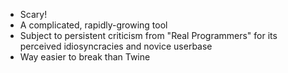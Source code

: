 * Scary!
* A complicated, rapidly-growing tool
* Subject to persistent criticism from "Real Programmers" for its perceived idiosyncracies and novice userbase
* Way easier to break than Twine